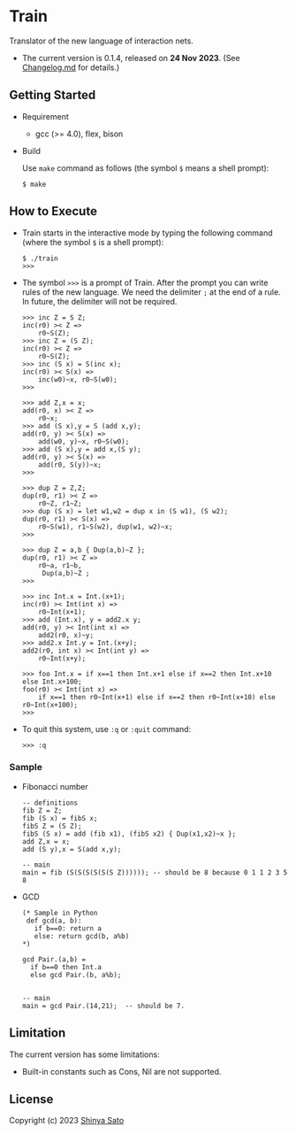 # Train

Translator of the new language of interaction nets. 

- The current version is 0.1.4, released on **24 Nov 2023**. (See [Changelog.md](https://github.com/sintan310/train/blob/main/Changelog.md) for details.)



## Getting Started

* Requirement 
  - gcc (>= 4.0), flex, bison

* Build 
  
  Use `make` command as follows (the symbol `$` means a shell prompt):
  
  ```
  $ make
  ```



## How to Execute

* Train starts in the interactive mode by typing the following command (where the symbol `$` is a shell prompt):
	
	```
	$ ./train
	>>> 
	```


* The symbol `>>>` is a prompt of Train. After the prompt you can write rules of the new language. We need the delimiter `;` at the end of a rule. In future, the delimiter will not be required.

  ```
  >>> inc Z = S Z;
  inc(r0) >< Z =>
      r0~S(Z);
  >>> inc Z = (S Z);
  inc(r0) >< Z =>
      r0~S(Z);
  >>> inc (S x) = S(inc x);
  inc(r0) >< S(x) =>
      inc(w0)~x, r0~S(w0);
  >>>
  ```
  
  
  ```
  >>> add Z,x = x;
  add(r0, x) >< Z =>
      r0~x;
  >>> add (S x),y = S (add x,y);
  add(r0, y) >< S(x) =>
      add(w0, y)~x, r0~S(w0);
  >>> add (S x),y = add x,(S y);
  add(r0, y) >< S(x) =>
      add(r0, S(y))~x;
  >>>
  ```
  ```
  >>> dup Z = Z,Z;
  dup(r0, r1) >< Z =>
      r0~Z, r1~Z;
  >>> dup (S x) = let w1,w2 = dup x in (S w1), (S w2);
  dup(r0, r1) >< S(x) =>
      r0~S(w1), r1~S(w2), dup(w1, w2)~x;
  >>>
  ```
  ```
  >>> dup Z = a,b { Dup(a,b)~Z };
  dup(r0, r1) >< Z =>
      r0~a, r1~b,
       Dup(a,b)~Z ;
  >>>
  ```
  ```
  >>> inc Int.x = Int.(x+1);
  inc(r0) >< Int(int x) =>
      r0~Int(x+1);
  >>> add (Int.x), y = add2.x y;
  add(r0, y) >< Int(int x) =>
      add2(r0, x)~y;
  >>> add2.x Int.y = Int.(x+y);
  add2(r0, int x) >< Int(int y) =>
      r0~Int(x+y);
  ```
  ```
  >>> foo Int.x = if x==1 then Int.x+1 else if x==2 then Int.x+10 else Int.x+100;
  foo(r0) >< Int(int x) =>
      if x==1 then r0~Int(x+1) else if x==2 then r0~Int(x+10) else r0~Int(x+100);
  >>>
  ```
  
* To quit this system, use `:q` or  `:quit` command:

  ```
  >>> :q
  ```



### Sample

- Fibonacci number

  ```
  -- definitions
  fib Z = Z;
  fib (S x) = fibS x;
  fibS Z = (S Z);
  fibS (S x) = add (fib x1), (fibS x2) { Dup(x1,x2)~x };
  add Z,x = x;
  add (S y),x = S(add x,y);
  
  -- main
  main = fib (S(S(S(S(S(S Z)))))); -- should be 8 because 0 1 1 2 3 5 8
  ```

- GCD

  ```
  (* Sample in Python
   def gcd(a, b):
     if b==0: return a 
     else: return gcd(b, a%b)
  *)
  
  gcd Pair.(a,b) = 
    if b==0 then Int.a 
    else gcd Pair.(b, a%b);
  
  
  -- main
  main = gcd Pair.(14,21);  -- should be 7.
  ```
  
  



## Limitation

The current version has some limitations:

- Built-in constants such as Cons, Nil are not supported.



## License

Copyright (c) 2023 [Shinya Sato](http://satolab.com/) 
